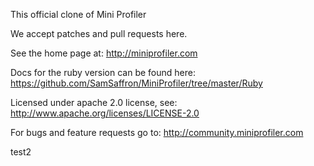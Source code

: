 This official clone of Mini Profiler

We accept patches and pull requests here. 

See the home page at: http://miniprofiler.com

Docs for the ruby version can be found here: https://github.com/SamSaffron/MiniProfiler/tree/master/Ruby

Licensed under apache 2.0 license, see: http://www.apache.org/licenses/LICENSE-2.0

For bugs and feature requests go to: http://community.miniprofiler.com

test2
